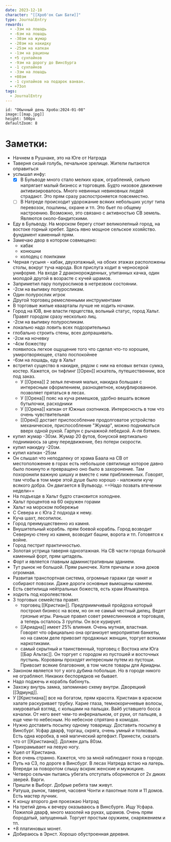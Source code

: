 ```yaml
---
date: 2023-12-18
character: "[[Хроб'ок Сын Бати]]"
type: JournalEntry
rewards:
  - -3зм на лошадь
  - -6зм на лошадь
  - -30зм на жумар
  - -20зм на накидку
  - -25зм на капкан
  - -1зм на рационы
  - +5 сухпайков
  - -9зм на дорогу до Винсбурга
  - -1 сухпайков
  - -3зм на лошадь
  - +80зм
  - -1 сухпайков на подарок ванван.
  - +73оп
tags:
  - JournalEntry
---
```

```leaflet
id: "Обычный день Хроба:2024-01-08"
image:[[map.jpg]]
height: 500px
defaultZoom: 8
```
# Заметки:
- Начнем в Рушнаке, это на Юге от Натрэда
- Таверня сизый голубь, печальное зрелище. Жители пытаются оправиться
- услышал инфу:
	- [x] В Бульводе много стало мелких краж, ограблений, сильно напрягает малый бизнесс и торговцев. Будто низовое движение активизировалось. Много невинных невиновных людей страдают. Это прям сразу распостроняется повсеместно.
	- [ ] В Натреде происходит удорожание всяких небольших услуг типа перевозок, пошлины, охране и тп. Это бьет по общему настроению. Возможно, это связано с активностью СВ земель. Являются около-бандитскими.
- Еду в Бульводу. На морском берегу стоит великолепный город, на востоке горный хребет. Здесь явно мощное сельское хозяйство. фундамент каменный прям. 
- Замечаю двор в котором совмещено:
	- кабак
	- конюшни
	- колодец с поилками
- Черная гусыня - кабак, двухэтажный, на обоих этажах расположены столы, вокруг туча народа. Вся прислуга ходит в черносерой униформе. На входе 2 драконорожденных, упитанных качка, один молодой другой в возрасте с кучей шрамов.
- Заприметил пару полуросликов в нетрезвом состоянии.
- -2см на выпивку полуросликам.
- Один полурослик игрок
- Другой торговец ремесленными инструментами
- В торговые жилые кваарталы лучше не ходить ночами.
- Город на ЮВ, вне власти герцегства, вольный статус, город Хальт. Правят городом сразу несколько лиц.
- -2см на выпивку полуросликам.
- локально надо ловить всех подозрительныз
- глобально строить стены, всех допрашивать.
- -2см на ночевку
- -4см божеству
- появилось легкое ощущение того что сделал что-то хорошее, умиротворяющее, стало поспокойнее
- -6зм на лошадь, еду в Хальт
- встретил существо в накидке, рядом с ним на еловых ветках сумка, костер. Кажется, он тифлинг [[Орен]] искатель, путешественник, все под заказ.
	- У [[Орена]] 2 зелья лечения малых, накидка большая с интересным оформлением, разноцветное, комуфлированное. позволяет прятаться в лесах.
	- У [[Орена]] пояс на куча ремешков, удобно вешать всякие бутылочки, расходники
	- У [[Орена]] капкан от Южных охотников. Интересность в том что очень чувствительная
	- [[Орен]] достает приспособление продолговатое устройство механическое, приспособление "Жумар",  можно подниматься вверх одной рукой. Гарпун с рычажной лебедкой. А-ля бэтмен. 
- купил жумар -30зм. Жумар 20 футов, бонуской вертикально поднимаюсь за цену передвижение, без потери скорости.
- купил накидку -20зм.
- купил капкан -25зм
- Он слышал что неподалеку от храма Баала на СВ от местоположение в горах есть небольшое святилище которое давно было покинуто и превращено оно было в захоронение. Там похоронили важную шишку и вместе с ним приближенных. Говорят, там чтобы в том мире этой душе было хорошо - наложили кучу всякого добра. Он двигается в Вульводу. ==Надо позвать втечении недели== 
- На подъезде в Хальт будто становится холоднее. 
- Хальт процентов на 60 окружен горами
- Хальт на морском побережье
- С Севера и с Юга 2 подхода к нему.
- Куча шахт, лесопилок. 
- Город преимущественно из камня.
- Внушительный корабль. прям боевой корабль. Город возводит Северную стену из камня, возводит башни, ворота и тп. Готовятся к войне.
- Город пестрит практичностью. 
- Золотая устрица таверня одноэтажная. На СВ части города большой каменный форт, прям цитадель.
- Форт и является главным административным зданием.
- Тут рынок не большой. Прям рыночек. Хотя причалы и зона доков огромная.
- Развитая транспортная система, огромные гаражи где чинят и собирают повозки. Даже дороги основные вымощены камнем.
- Есть светилища нейтральных божеств, есть храм Ильматера.
- ходють под королевством.
- 3 торговых семейства правят.
	- торговец [[Кристиан]]. Предприимчивый пройдоха который построил бизнесс на всем, но он не самый честный дилец. Ведет грязные игры. Раньше правил совет ремеслинников и торговцев, а теперь осталось 3 группы. Он все курирует.
	- [[Ариадна]] имеет 25% влияния. Очень мутная, властная. Говорят что официально она организует мероприятия банкеты, но на самом деле привозит продажных женщин, торгует всякими наркотиками.
	- самый скрытный и таинственный, торговец с Востока или Юга [[Бар Альтас]]. Он торгует с городом из пустошей и восточных пустынь. Корованы проходят интересным путем из пустоши. Привозит всякие благовония, в том числе товары для Ариадны. 
- Законом является тот у кого дубина побольше. Но в городе никого не ограбляют. Никаких беспорядков не бывает.
- Надо поджечь и корабль бабхнуть.
- Захожу внутрь замка, запоминаю схему внутри. Дворецкий [[Эдмунд]].
- У [[Кристиана]] все на богатом, прям красота. Кристиан в красном халате раскуривает трубку. Карие глаза, темнокоричневые волосы, хмуроватый взгляд, с кольцами на пальцах. Вайб уставшего босса качалки. От него веет чем-то инфернальном, от руки, от пальцев, а еще чем-то небесным. Но небесное спрятано в комодах.
- Нужно доставить посылку одному товарищу. Доставить посылку в Винсбург. Усфар дварф, торгаш, скряга, очень умный и толковый. Есть одна коробка, в ней магический артефакт. Принести, сказать что от [[Кристиана]]. Должен дать 80зм.
- Прихрамывает на левую ногу.
- Ушел от Кристиана.
- Все очень странно. Кажется, что за мной наблюдают пока в городе.
- Путь на СЗ, по дороге в Винсбург. В лесах Натреда встаю на лагерь. Впереди за поворотом слышу вскрик женские и мужицкие.
- Четверо сельчан пытаясь убегать отступать оборняются от 2х диких зверей. Варги. 
- Пришли в Выборг. Добрые ребята там живут. 
- Ратуша, рынок, таверня, часовня Чонти и пахотные поля и 11 домов. Есть мастер лучник.
- К концу второго дня проезжаю Натрэд
- На третий день к вечеру оказываюсь в Винсбурге. Ищу Усфара. Пожилой дварф, много мазолей на руках, шрамов. Очень прям бородатый, запущенный. Торгует простым оружием, снаряжением и тп.
- +8 платиновых монет.
- Добираюсь в Эрнст. Хорошо обустроенная деревня.


